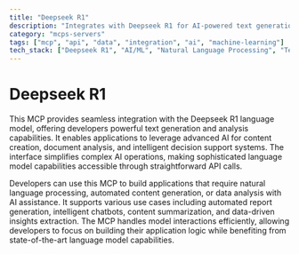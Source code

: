 ```yaml
---
title: "Deepseek R1"
description: "Integrates with Deepseek R1 for AI-powered text generation and analysis, enabling content creation and intelligent decision-making."
category: "mcps-servers"
tags: ["mcp", "api", "data", "integration", "ai", "machine-learning"]
tech_stack: ["Deepseek R1", "AI/ML", "Natural Language Processing", "Text Generation", "API Integration"]
---
```


# Deepseek R1

This MCP provides seamless integration with the Deepseek R1 language model, offering developers powerful text generation and analysis capabilities. It enables applications to leverage advanced AI for content creation, document analysis, and intelligent decision support systems. The interface simplifies complex AI operations, making sophisticated language model capabilities accessible through straightforward API calls.

Developers can use this MCP to build applications that require natural language processing, automated content generation, or data analysis with AI assistance. It supports various use cases including automated report generation, intelligent chatbots, content summarization, and data-driven insights extraction. The MCP handles model interactions efficiently, allowing developers to focus on building their application logic while benefiting from state-of-the-art language model capabilities.
